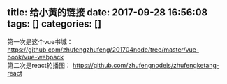 title: 给小黄的链接
date: 2017-09-28 16:56:08
tags: []
categories: []
---
第一次是这个vue书城： https://github.com/zhufengzhufeng/201704node/tree/master/vue-book/vue-webpack  
第二次是react轮播图： https://github.com/zhufengnodejs/zhufengketang-react